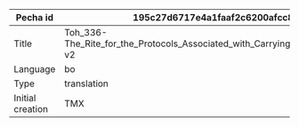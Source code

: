 |Pecha id | 195c27d6717e4a1faaf2c6200afcc8b2
| --- | --- 
|Title | Toh_336-The_Rite_for_the_Protocols_Associated_with_Carrying_the_Ringing_Staff-v2 
|Language | bo
|Type | translation
|Initial creation | TMX